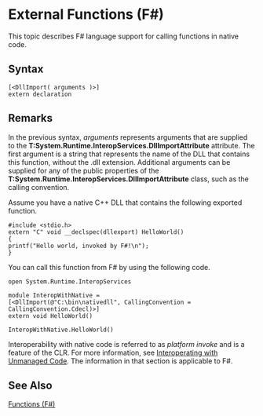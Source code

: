# External Functions (F#)

This topic describes F# language support for calling functions in native code.


## Syntax

```
[<DllImport( arguments )>]
extern declaration
```

## Remarks
In the previous syntax, *arguments* represents arguments that are supplied to the **T:System.Runtime.InteropServices.DllImportAttribute** attribute. The first argument is a string that represents the name of the DLL that contains this function, without the .dll extension. Additional arguments can be supplied for any of the public properties of the **T:System.Runtime.InteropServices.DllImportAttribute** class, such as the calling convention.

Assume you have a native C++ DLL that contains the following exported function.


```cpp#
#include <stdio.h>
extern "C" void __declspec(dllexport) HelloWorld()
{
printf("Hello world, invoked by F#!\n");
}
```
You can call this function from F# by using the following code.


```f#
open System.Runtime.InteropServices

module InteropWithNative =
[<DllImport(@"C:\bin\nativedll", CallingConvention = CallingConvention.Cdecl)>]
extern void HelloWorld()

InteropWithNative.HelloWorld()
```
Interoperability with native code is referred to as *platform invoke* and is a feature of the CLR. For more information, see [Interoperating with Unmanaged Code](https://msdn.microsoft.com/en-us/library/sd10k43k.aspx). The information in that section is applicable to F#.


## See Also
[Functions &#40;F&#35;&#41;](Functions+%28FSharp%29.md)


